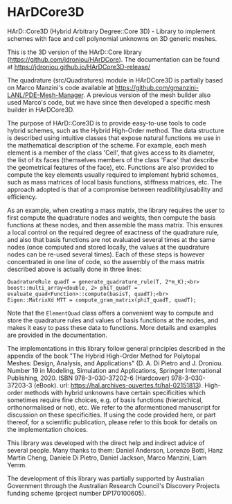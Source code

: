 # HArDCore3D
HArD::Core3D (Hybrid Arbitrary Degree::Core 3D) - Library to implement schemes with face and cell polynomial unknowns on 3D generic meshes.

This is the 3D version of the HArD::Core library (https://github.com/jdroniou/HArDCore). The documentation can be found at https://jdroniou.github.io/HArDCore3D-release/

The quadrature (src/Quadratures) module in HArDCore3D is partially based on Marco Manzini's code available at https://github.com/gmanzini-LANL/PDE-Mesh-Manager. A previous version of the mesh builder also used Marco's code, but we have since then developed a specific mesh builder in HArDCore3D.

The purpose of HArD::Core3D is to provide easy-to-use tools to code hybrid schemes, such as the Hybrid High-Order method. The data structure is described using intuitive classes that expose natural functions we use in the mathematical description of the scheme. For example, each mesh element is a member of the class 'Cell', that gives access to its diameter, the list of its faces (themselves members of the class 'Face' that describe the geometrical features of the face), etc. Functions are also provided to compute the key elements usually required to implement hybrid schemes, such as mass matrices of local basis functions, stiffness matrices, etc. The approach adopted is that of a compromise between readibility/usability and efficiency. 

As an example, when creating a mass matrix, the library requires the user to first compute the quadrature nodes and weights, then compute the basis functions at these nodes, and then assemble the mass matrix. This ensures a local control on the required degree of exactness of the quadrature rule, and also that basis functions are not evaluated several times at the same nodes (once computed and stored locally, the values at the quadrature nodes can be re-used several times). Each of these steps is however concentrated in one line of code, so the assembly of the mass matrix described above is actually done in three lines:

```
QuadratureRule quadT = generate_quadrature_rule(T, 2*m_K);<br>
boost::multi_array<double, 2> phiT_quadT = evaluate_quad<Function>::compute(basisT, quadT);<br>
Eigen::MatrixXd MTT = compute_gram_matrix(phiT_quadT, quadT);
```

Note that the `ElementQuad` class offers a convenient way to compute and store the quadrature rules and values of basis functions at the nodes, and makes it easy to pass these data to functions. More details and examples are provided in the documentation.


The implementations in this library follow general principles described in the appendix of the book "The Hybrid High-Order Method for Polytopal Meshes: Design, Analysis, and Applications" (D. A. Di Pietro and J. Droniou. Number 19 in Modeling, Simulation and Applications, Springer International Publishing, 2020. ISBN 978-3-030-37202-6 (Hardcover) 978-3-030-37203-3 (eBook). url: https://hal.archives-ouvertes.fr/hal-02151813). High-order methods with hybrid unknowns have certain specificities which sometimes require fine choices, e.g. of basis functions (hierarchical, orthonormalised or not), etc. We refer to the aformentioned manuscript for discussion on these specificities. If using the code provided here, or part thereof, for a scientific publication, please refer to this book for details on the implementation choices.

This library was developed with the direct help and indirect advice of several people. Many thanks to them: Daniel Anderson, Lorenzo Botti, Hanz Martin Cheng, Daniele Di Pietro, Daniel Jackson, Marco Manzini, Liam Yemm.

The development of this library was partially supported by Australian Government through the Australian Research Council's Discovery Projects funding scheme (project number DP170100605).
